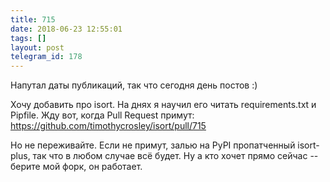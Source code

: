 ```yaml
---
title: 715
date: 2018-06-23 12:55:01
tags: []
layout: post
telegram_id: 178
---
```


Напутал даты публикаций, так что сегодня день постов :)

Хочу добавить про isort. На днях я научил его читать requirements.txt и Pipfile. Жду вот, когда Pull Request примут:
<https://github.com/timothycrosley/isort/pull/715>

Но не переживайте. Если не примут, залью на PyPI пропатченный isort-plus, так что в любом случае всё будет. Ну а кто хочет прямо сейчас -- берите мой форк, он работает.
